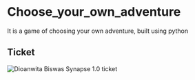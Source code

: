 
# Choose_your_own_adventure

It is a game of choosing your own adventure, built using python



## Ticket

![Dioanwita Biswas Synapse 1.0 ticket](https://i.postimg.cc/JzcZ5JHH/dipanwita-1.png)
